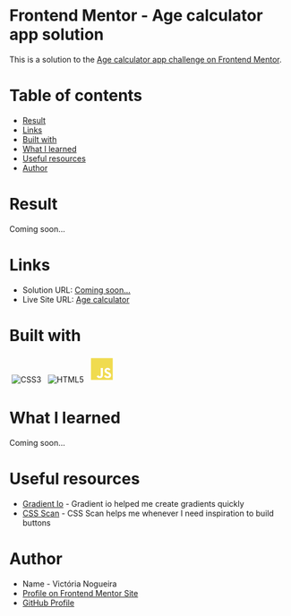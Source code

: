 # Frontend Mentor - Age calculator app solution

This is a solution to the [Age calculator app challenge on Frontend Mentor](https://www.frontendmentor.io/challenges/age-calculator-app-dF9DFFpj-Q).

# Table of contents

- [Result](#result)
- [Links](#links)
- [Built with](#built-with)
- [What I learned](#what-i-learned)
- [Useful resources](#useful-resources)
- [Author](#author)

# Result

Coming soon...

# Links

- Solution URL: [Coming soon...](.)
- Live Site URL: [Age calculator](https://victoriamnx.github.io/Age-Calculator-App/)

# Built with

<img src="https://i.ibb.co/bLF1P6n/css-3.png" alt="CSS3" height="40" style="vertical-align:down; margin:4px"></a>
<img src="https://i.ibb.co/Ch4SDLV/html-1.png" alt="HTML5" height="40" style="vertical-align:down; margin:4px"></a>
<img src="https://raw.githubusercontent.com/devicons/devicon/master/icons/javascript/javascript-plain.svg" alt="JavaScript" height="40" style="vertical-align:down; margin:4px">

# What I learned

Coming soon...

# Useful resources

- [Gradient Io](https://cssgradient.io/) - Gradient io helped me create gradients quickly
- [CSS Scan](https://getcssscan.com/css-buttons-examples) - CSS Scan helps me whenever I need inspiration to build buttons

# Author

- Name - Victória Nogueira
- [Profile on Frontend Mentor Site](https://www.frontendmentor.io/profile/victoriamnx)
- [GitHub Profile](https://github.com/victoriamnx)
